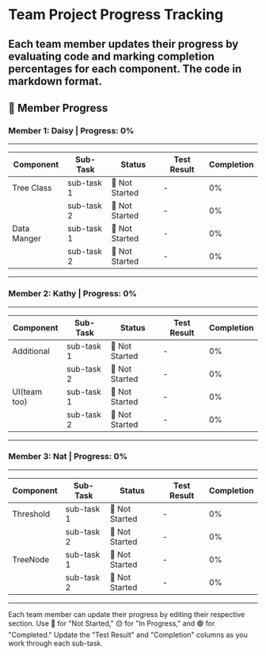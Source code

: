 # Team Project Progress Tracking

Each team member updates their progress by evaluating code and marking completion percentages for each component.
The  code in markdown format.
---

## 📝 Member Progress

### **Member 1: Daisy** | **Progress: 0%**  
---  

| Component   | Sub-Task     | Status          | Test Result | Completion |
|-------------|--------------|-----------------|-------------|------------|
| Tree Class  | sub-task 1   | 🔴 Not Started  | -           | 0%         |
|             | sub-task 2   | 🔴 Not Started  | -           | 0%         |
| Data Manger | sub-task 1   | 🔴 Not Started  | -           | 0%         |
|             | sub-task 2   | 🔴 Not Started  | -           | 0%         |

---

### **Member 2: Kathy** | **Progress: 0%**  
---  

| Component   | Sub-Task     | Status          | Test Result | Completion |
|-------------|--------------|-----------------|-------------|------------|
| Additional  | sub-task 1   | 🔴 Not Started  | -           | 0%         |
|             | sub-task 2   | 🔴 Not Started  | -           | 0%         |
| UI(team too) | sub-task 1   | 🔴 Not Started  | -           | 0%         |
|             | sub-task 2   | 🔴 Not Started  | -           | 0%         |

---

### **Member 3: Nat** | **Progress: 0%**  
---  

| Component   | Sub-Task     | Status          | Test Result | Completion |
|-------------|--------------|-----------------|-------------|------------|
| Threshold   | sub-task 1   | 🔴 Not Started  | -           | 0%         |
|             | sub-task 2   | 🔴 Not Started  | -           | 0%         |
| TreeNode    | sub-task 1   | 🔴 Not Started  | -           | 0%         |
|             | sub-task 2   | 🔴 Not Started  | -           | 0%         |

---

Each team member can update their progress by editing their respective section. Use 🔴 for "Not Started," 🟡 for "In Progress," and 🟢 for "Completed." Update the "Test Result" and "Completion" columns as you work through each sub-task.
